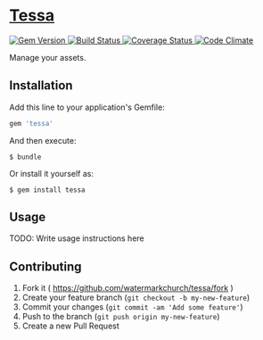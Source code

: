 # [Tessa][0]

[ ![Gem Version][1]     ][2]
[ ![Build Status][3]    ][4]
[ ![Coverage Status][5] ][6]
[ ![Code Climate][7]    ][8]

Manage your assets.

## Installation

Add this line to your application's Gemfile:

```ruby
gem 'tessa'
```

And then execute:

    $ bundle

Or install it yourself as:

    $ gem install tessa

## Usage

TODO: Write usage instructions here

## Contributing

1. Fork it ( https://github.com/watermarkchurch/tessa/fork )
2. Create your feature branch (`git checkout -b my-new-feature`)
3. Commit your changes (`git commit -am 'Add some feature'`)
4. Push to the branch (`git push origin my-new-feature`)
5. Create a new Pull Request

  [0]: https://github.com/watermarkchurch/tessa-client
  [1]: https://img.shields.io/gem/v/tessa.svg?style=flat
  [2]: http://rubygems.org/gems/tessa "Gem Version"
  [3]: https://img.shields.io/travis/watermarkchurch/tessa-client/master.svg?style=flat
  [4]: https://travis-ci.org/watermarkchurch/tessa-client "Build Status"
  [5]: https://codeclimate.com/github/watermarkchurch/tessa-client/badges/coverage.svg
  [6]: https://codeclimate.com/github/watermarkchurch/tessa-client "Coverage Status"
  [7]: https://img.shields.io/codeclimate/github/watermarkchurch/tessa-client.svg?style=flat
  [8]: https://codeclimate.com/github/watermarkchurch/tessa-client "Code Climate"
